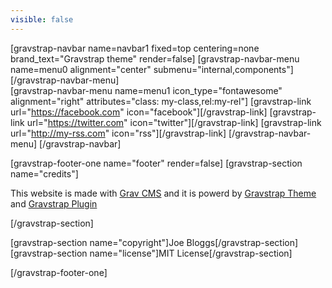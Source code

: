 ```yaml
---
visible: false
---
```


[gravstrap-navbar name=navbar1 fixed=top centering=none brand_text="Gravstrap theme" render=false]
    [gravstrap-navbar-menu name=menu0 alignment="center" submenu="internal,components"][/gravstrap-navbar-menu]    
    [gravstrap-navbar-menu name=menu1 icon_type="fontawesome" alignment="right" attributes="class: my-class,rel:my-rel"]
        [gravstrap-link url="https://facebook.com" icon="facebook"][/gravstrap-link]
        [gravstrap-link url="https://twitter.com" icon="twitter"][/gravstrap-link]
        [gravstrap-link url="http://my-rss.com" icon="rss"][/gravstrap-link]
    [/gravstrap-navbar-menu]
[/gravstrap-navbar]

[gravstrap-footer-one name="footer" render=false]
[gravstrap-section name="credits"]

This website is made with [Grav CMS](http://getgrav.org/) and it is powerd by [Gravstrap Theme](http://diblas.net/themes/gravstrap-theme-to-start-grav-cms-site-with-bootstrap-support/) and [Gravstrap Plugin](http://diblas.net/plugins/use-bootstrap-elements-in-the-grav-cms-way/)

[/gravstrap-section]

[gravstrap-section name="copyright"]Joe Bloggs[/gravstrap-section]
[gravstrap-section name="license"]MIT License[/gravstrap-section]

[/gravstrap-footer-one]